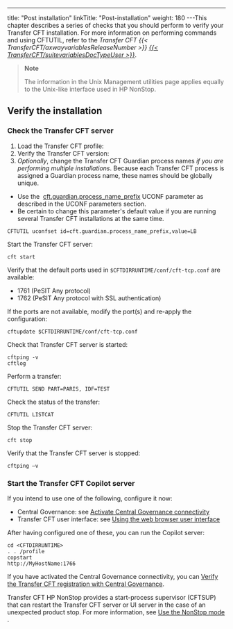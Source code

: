 ---
title: "Post installation"
linkTitle: "Post-installation"
weight: 180
---This chapter describes a series of checks that you should perform to verify your Transfer CFT installation. For more information on performing commands and using CFTUTIL, refer to the *Transfer CFT {{< TransferCFT/axwayvariablesReleaseNumber  >}} [{{< TransferCFT/suitevariablesDocTypeUser  >}}](https://docs.axway.com/u/documentation/transfer_cft/index.htm?version=3.2.4)*.

> **Note**
>
> The information in the Unix Management utilities page applies equally to the Unix-like interface used in HP NonStop.

## Verify the installation

### Check the Transfer CFT server

1. Load the Transfer CFT profile:
1. Verify the Transfer CFT version:
1. *Optionally*, change the Transfer CFT Guardian process names *if you are performing multiple installations*. Because each Transfer CFT process is assigned a Guardian process name, these names should be globally unique.

* Use the  [cft.guardian.process_name_prefix](../intro_os_features/hp_ns_batch#cft.guardian.process_name_prefix) UCONF parameter as described in the UCONF parameters section.
* Be certain to change this parameter's default value if you are running several Transfer CFT installations at the same time.

```
CFTUTIL uconfset id=cft.guardian.process_name_prefix,value=LB
```

Start the Transfer CFT server:

```
cft start
```

Verify that the default ports used in `$CFTDIRRUNTIME/conf/cft-tcp.conf` are available:

* 1761 (PeSIT Any protocol)
* 1762 (PeSIT Any protocol with SSL authentication)

If the ports are not available, modify the port(s) and re-apply the configuration:

```
cftupdate $CFTDIRRUNTIME/conf/cft-tcp.conf
```

Check that Transfer CFT server is started:

```
cftping -v
cftlog
```

Perform a transfer:

```
CFTUTIL SEND PART=PARIS, IDF=TEST
```

Check the status of the transfer:

```
CFTUTIL LISTCAT
```

Stop the Transfer CFT server:

```
cft stop
```

Verify that the Transfer CFT server is stopped:

```
cftping –v
```

### Start the Transfer CFT Copilot server

If you intend to use one of the following, configure it now:

* Central Governance: see [Activate Central Governance connectivity](../../../governance_services_intro/register_cg)
* Transfer CFT user interface: see [Using the web browser user interface](../../../c_intro_userinterfaces/web_copilot_ui)

After having configured one of these, you can run the Copilot server:

```
cd <CFTDIRRUNTIME>
. . /profile
copstart
http://MyHostName:1766
```

If you have activated the Central Governance connectivity, you can [Verify the Transfer CFT registration with Central Governance](../../unix_install_start_here/run_first_time_ux/shared_verify_install#Verify).

Transfer CFT HP NonStop provides a start-process supervisor (CFTSUP) that can restart the Transfer CFT server or UI server in the case of an unexpected product stop. For more information, see [Use the NonStop mode](hp_ns_sup) .
